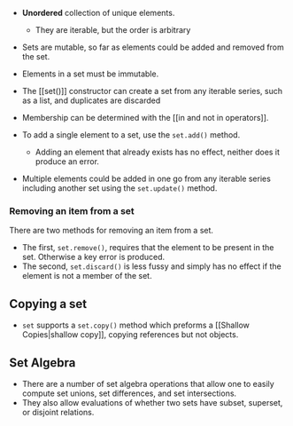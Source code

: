 - **Unordered** collection of unique elements.
	- They are iterable, but the order is arbitrary
- Sets are mutable, so far as elements could be added and removed from the set.
- Elements in a set must be immutable.
- The [[set()]] constructor can create a set from any iterable series, such as a list, and duplicates are discarded
- Membership can be determined with the [[in and not in operators]]. 


- To add a single element to a set, use the `set.add()` method. 
	- Adding an element that already exists has no effect, neither does it produce an error.
- Multiple elements could be added in one go from any iterable series including another set using the `set.update()` method.


### Removing an item from a set

There are two methods for removing an item from a set.

- The first, `set.remove()`, requires that the element to be present in the set. Otherwise a key error is produced.
- The second, `set.discard()` is less fussy and simply has no effect if the element is not a member of the set.

## Copying a set
- `set` supports a `set.copy()` method which preforms a [[Shallow Copies|shallow copy]], copying references but not objects.

## Set Algebra

- There are a number of set algebra operations that allow one to easily compute set unions, set differences, and set intersections. 
- They also allow evaluations of whether two sets have subset, superset, or disjoint relations.